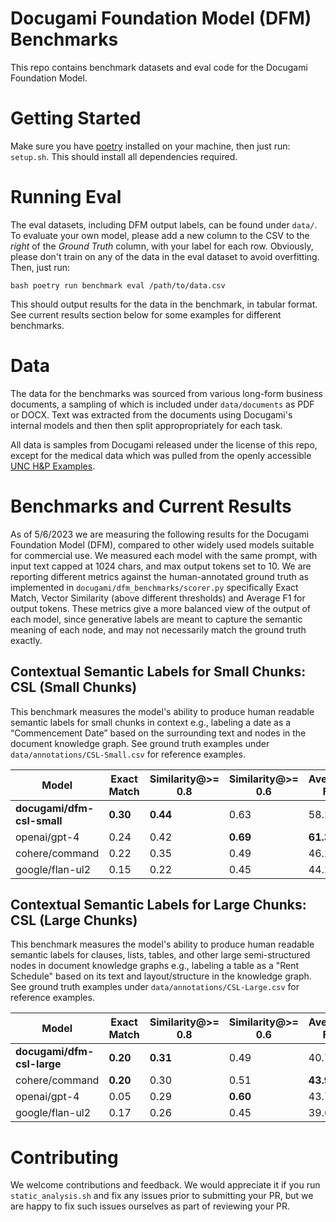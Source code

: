# Docugami Foundation Model (DFM) Benchmarks
This repo contains benchmark datasets and eval code for the Docugami Foundation Model.

# Getting Started

Make sure you have [poetry](https://python-poetry.org/docs/) installed on your machine, then just run: `setup.sh`. This should install all dependencies required.

# Running Eval

The eval datasets, including DFM output labels, can be found under `data/`. To evaluate your own model, please add a new column to the CSV to the *right* of the _Ground Truth_ column, with your label for each row. Obviously, please don't train on any of the data in the eval dataset to avoid overfitting. Then, just run:

``bash
poetry run benchmark eval /path/to/data.csv
``

This should output results for the data in the benchmark, in tabular format. See current results section below for some examples for different benchmarks.

# Data
The data for the benchmarks was sourced from various long-form business documents, a sampling of which is included under `data/documents` as PDF or DOCX. Text was extracted from the documents using Docugami's internal models and then then split appropropriately for each task. 

All data is samples from Docugami released under the license of this repo, except for the medical data which was pulled from the openly accessible [UNC H&P Examples](https://www.med.unc.edu/medclerk/education/grading/history-and-physical-examination-h-p-examples/).

# Benchmarks and Current Results

As of 5/6/2023 we are measuring the following results for the Docugami Foundation Model (DFM), compared to other widely used models suitable for commercial use. We measured each model with the same prompt, with input text capped at 1024 chars, and max output tokens set to 10. We are reporting different metrics against the human-annotated ground truth as implemented in `docugami/dfm_benchmarks/scorer.py` specifically Exact Match, Vector Similarity (above different thresholds) and Average F1 for output tokens. These metrics give a more balanced view of the output of each model, since generative labels are meant to capture the semantic meaning of each node, and may not necessarily match the ground truth exactly.

## Contextual Semantic Labels for Small Chunks: CSL (Small Chunks) 
This benchmark measures the model's ability to produce human readable semantic labels for small chunks in context e.g., labeling a date as a “Commencement Date” based on the surrounding text and nodes in the document knowledge graph. See ground truth examples under `data/annotations/CSL-Small.csv` for reference examples.


| Model                                                                    |   Exact Match | Similarity@>= 0.8 | Similarity@>= 0.6 |  Average F1  |
|--------------------------------------------------------------------------|---------------|-------------------|-------------------|--------------|
| **docugami/dfm-csl-small**                                               |      **0.30** |          **0.44** |              0.63 |        58.20 |
| openai/gpt-4                                                             |          0.24 |              0.42 |          **0.69** |    **61.33** |
| cohere/command                                                           |          0.22 |              0.35 |              0.49 |        46.21 |
| google/flan-ul2                                                          |          0.15 |              0.22 |              0.45 |        44.26 |

## Contextual Semantic Labels for Large Chunks: CSL (Large Chunks) 
This benchmark measures the model's ability to produce human readable semantic labels for clauses, lists, tables, and other large semi-structured nodes in document knowledge graphs e.g., labeling a table as a "Rent Schedule" based on its text and layout/structure in the knowledge graph. See ground truth examples under `data/annotations/CSL-Large.csv` for reference examples.

| Model                                                                    |   Exact Match | Similarity@>= 0.8 | Similarity@>= 0.6 |   Average F1 |
|--------------------------------------------------------------------------|---------------|-------------------|-------------------|--------------|
| **docugami/dfm-csl-large**                                               |      **0.20** |          **0.31** |              0.49 |        40.75 |
| cohere/command                                                           |      **0.20** |              0.30 |              0.51 |    **43.91** |
| openai/gpt-4                                                             |          0.05 |              0.29 |          **0.60** |        43.72 |
| google/flan-ul2                                                          |          0.17 |              0.26 |              0.45 |        39.62 |


# Contributing

We welcome contributions and feedback. We would appreciate it if you run `static_analysis.sh` and fix any issues prior to submitting your PR, but we are happy to fix such issues ourselves as part of reviewing your PR.